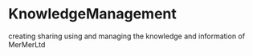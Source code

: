 # KnowledgeManagement
creating sharing using and managing the knowledge and information of MerMerLtd
